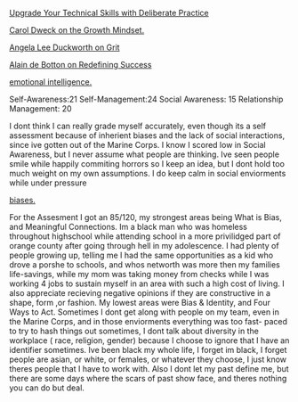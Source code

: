 [Upgrade Your Technical Skills with Deliberate Practice](https://web.archive.org/web/20160616225417/http://www.happybearsoftware.com/upgrade-your-technical-skills-with-deliberate-practice)

[ Carol Dweck on the Growth Mindset. ](https://www.ted.com/talks/carol_dweck_the_power_of_believing_that_you_can_improve?language=en)

[ Angela Lee Duckworth on Grit](https://www.ted.com/talks/angela_lee_duckworth_grit_the_power_of_passion_and_perseverance)

[ Alain de Botton on Redefining Success](https://www.ted.com/talks/alain_de_botton_a_kinder_gentler_philosophy_of_success)

[emotional intelligence.](https://codefellows.github.io/common_curriculum/career_coaching/201/emotional-intelligence-assessment.html)

Self-Awareness:21
Self-Management:24
Social Awareness: 15
Relationship Management: 20

I dont think I can really grade myself accurately, even though its a self assessment because of inherient biases and the lack of social interactions, since ive gotten out of the Marine Corps. I know I scored low in Social Awareness, but I never assume what people are thinking. Ive seen people smile while happily commiting horrors so I keep an idea, but I dont hold too much weight on my own assumptions. I do keep calm in social enviorments while under pressure

[biases. ](https://codefellows.github.io/common_curriculum/career_coaching/301/bias-assessment.html)

For the Assesment I got an 85/120, my strongest areas being What is Bias, and Meaningful Connections. Im a black man who was homeless throughout highschool while attending school in a more privilidged part of orange county after going through hell in my adolescence. I had plenty of people growing up, telling me I had the same opportunities as a kid who drove a porshe to schools, and whos networth was more then my families life-savings, while my mom was taking money from checks while I was working 4 jobs to sustain myself in an area with such a high cost of living. I also appreciate recieving negative opinions if they are constructive in a shape, form ,or fashion.  My lowest areas were Bias & Identity, and Four Ways to Act. Sometimes I dont get along with people on my team, even in the Marine Corps, and in those enviorments everything was too fast- paced to try to hash things out sometimes, I dont talk about diversity in the workplace ( race, religion, gender) because I choose to ignore that I have an identifier sometimes. Ive been black my whole life, I forget im black, I forget people are asian, or white, or females, or whatever they choose, I just know theres people that I have to work with. Also I dont let my past define me, but there are some days where the scars of past show face, and theres nothing you can do but deal. 